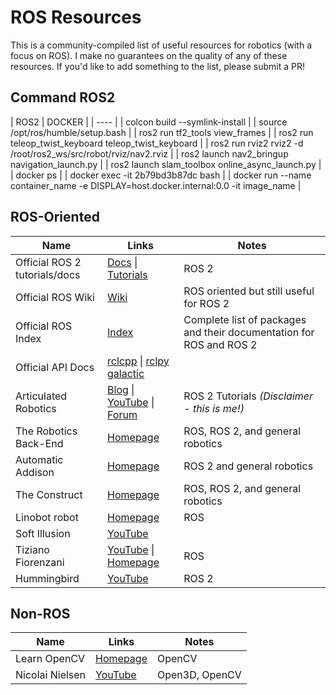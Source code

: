 # ROS Resources

This is a community-compiled list of useful resources for robotics (with a focus on ROS). I make no guarantees on the quality of any of these resources. If you'd like to add something to the list, please submit a PR!
## Command ROS2
| ROS2 | DOCKER |
| ---- |
| colcon build --symlink-install | 
| source /opt/ros/humble/setup.bash | 
| ros2 run tf2_tools view_frames | 
| ros2 run teleop_twist_keyboard teleop_twist_keyboard | 
| ros2 run rviz2 rviz2 -d /root/ros2_ws/src/robot/rviz/nav2.rviz | 
| ros2 launch nav2_bringup navigation_launch.py | 
| ros2 launch slam_toolbox online_async_launch.py | 
| docker ps |
| docker exec -it 2b79bd3b87dc bash |
| docker run --name container_name -e DISPLAY=host.docker.internal:0.0 -it image_name |

## ROS-Oriented

| Name | Links | Notes |
| ---- | ----- | ----- |
| Official ROS 2 tutorials/docs | [Docs](https://docs.ros.org/en/humble/) \| [Tutorials](https://docs.ros.org/en/humble/Tutorials.html) | ROS 2 |
| Official ROS Wiki | [Wiki](http://wiki.ros.org/Documentation) | ROS oriented but still useful for ROS 2 |
| Official ROS Index | [Index](https://index.ros.org/) | Complete list of packages and their documentation for ROS and ROS 2 |
| Official API Docs | [rclcpp](https://docs.ros2.org/latest/api/rclcpp/) \| [rclpy galactic](https://docs.ros2.org/galactic/api/rclpy/api.html) | |
| Articulated Robotics | [Blog](https://articulatedrobotics.xyz/) \| [YouTube](https://www.youtube.com/c/ArticulatedRobotics) \| [Forum](https://discourse.articulatedrobotics.xyz/) | ROS 2 Tutorials *(Disclaimer - this is me!)* |
| The Robotics Back-End | [Homepage](https://roboticsbackend.com/) | ROS, ROS 2, and general robotics |
| Automatic Addison | [Homepage](https://automaticaddison.com/) | ROS 2 and general robotics |
| The Construct | [Homepage](https://www.theconstructsim.com/) | ROS, ROS 2, and general robotics |
| Linobot robot | [Homepage](https://linorobot.org/) | ROS |
| Soft Illusion | [YouTube](https://www.youtube.com/@coolrobotics/) | |
| Tiziano Fiorenzani | [YouTube](https://www.youtube.com/@prandtlmayer) \| [Homepage](https://tiziano-school.thinkific.com/) | ROS |
| Hummingbird | [YouTube](https://www.youtube.com/@hummingbird19) | ROS 2 |


## Non-ROS
| Name | Links | Notes |
| ---- | ----- | ----- |
| Learn OpenCV | [Homepage](https://learnopencv.com/) | OpenCV |
| Nicolai Nielsen | [YouTube](https://www.youtube.com/@NicolaiNielsenAI) | Open3D, OpenCV |

